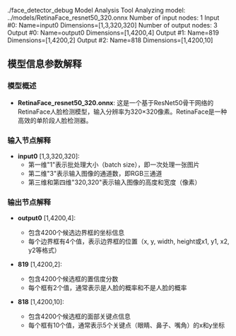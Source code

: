 ./face_detector_debug
Model Analysis Tool
Analyzing model: ../models/RetinaFace_resnet50_320.onnx
Number of input nodes: 1
Input #0: Name=input0 Dimensions=[1,3,320,320]
Number of output nodes: 3
Output #0: Name=output0 Dimensions=[1,4200,4]
Output #1: Name=819 Dimensions=[1,4200,2]
Output #2: Name=818 Dimensions=[1,4200,10]

## 模型信息参数解释

### 模型概述
- **RetinaFace_resnet50_320.onnx**: 这是一个基于ResNet50骨干网络的RetinaFace人脸检测模型，输入分辨率为320×320像素。RetinaFace是一种高效的单阶段人脸检测器。

### 输入节点解释
- **input0** [1,3,320,320]:
  - 第一维"1"表示批处理大小（batch size），即一次处理一张图片
  - 第二维"3"表示输入图像的通道数，即RGB三通道
  - 第三维和第四维"320,320"表示输入图像的高度和宽度（像素）

### 输出节点解释
- **output0** [1,4200,4]: 
  - 包含4200个候选边界框的坐标信息
  - 每个边界框有4个值，表示边界框的位置（x, y, width, height或x1, y1, x2, y2等格式）

- **819** [1,4200,2]:
  - 包含4200个候选框的置信度分数
  - 每个框有2个值，通常表示是人脸的概率和不是人脸的概率

- **818** [1,4200,10]:
  - 包含4200个候选框的面部关键点信息
  - 每个框有10个值，通常表示5个关键点（眼睛、鼻子、嘴角）的x和y坐标
